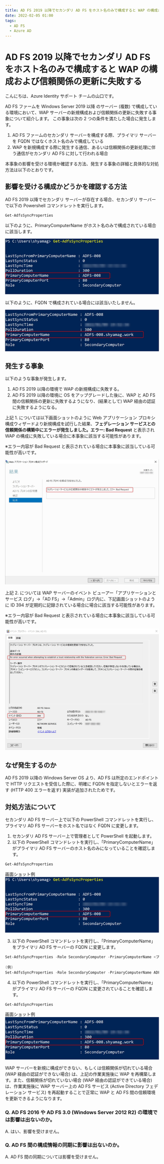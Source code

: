 ```yaml
---
title: AD FS 2019 以降でセカンダリ AD FS をホスト名のみで構成すると WAP の構成および信頼関係の更新に失敗する
date: 2022-02-05 01:00
tags:
  - AD FS
  - Azure AD
---
```


# AD FS 2019 以降でセカンダリ AD FS をホスト名のみで構成すると WAP の構成および信頼関係の更新に失敗する

こんにちは、Azure Identity サポート チームの山口です。

AD FS ファームを Windows Server 2019 以降 のサーバー (複数) で構成している環境において、WAP サーバーの新規構成および信頼関係の更新に失敗する事象について紹介します。
この事象は次の 2 つの条件を満たした場合に発生します。

1. AD FS ファームのセカンダリ サーバーを構成する際、プライマリ サーバーを FQDN ではなくホスト名のみで構成している
2. WAP を新規構成する際に発生する通信、あるいは信頼関係の更新処理に伴う通信がセカンダリ AD FS に対して行われる場合

本事象の影響を受ける環境か確認する方法、発生する事象の詳細と具体的な対処方法は以下のとおりです。

## 影響を受ける構成かどうかを確認する方法

AD FS 2019 以降でセカンダリ サーバーが存在する場合、セカンダリ サーバーで以下の Powershell コマンドレットを実行します。

```powershell
Get-AdfsSyncProperties
```

以下のように、PrimaryComputerName がホスト名のみで構成されている場合に該当します。

![](./adfs-wap-federation-renew/adfs-wap-federation-renew-001.jpg)

以下のように、FQDN で構成されている場合には該当いたしません。

![](./adfs-wap-federation-renew/adfs-wap-federation-renew-002.jpg)

## 発生する事象

以下のような事象が発生します。

1. AD FS 2019 以降の環境で WAP の新規構成に失敗する。
2. AD FS 2019 以降の環境に OS をアップグレードした後に、WAP と AD FS 間の信頼関係の更新に失敗するようになり、(結果として) WAP 経由の認証に失敗するようになる。

上記 1. については以下画面ショットのように Web アプリケーション プロキシ構成ウィザードより新規構成を試行した結果、**フェデレーション サービスとの信頼関係の構築中にエラーが発生しました。エラー: Bad Request** と表示され WAP の構成に失敗している場合に本事象に該当する可能性があります。

※エラー内容が Bad Request と表示されている場合に本事象に該当している可能性が高いです。

![](./adfs-wap-federation-renew/adfs-wap-federation-renew-003.jpg)

上記 2. については WAP サーバーのイベント ビューアー「アプリケーションとサービス ログ」→「AD FS」→「Admin」ログ内に、下記画面ショットのように ID 394 が定期的に記録されている場合に場合に該当する可能性があります。

※エラー内容が Bad Request と表示されている場合に本事象に該当している可能性が高いです。

![](./adfs-wap-federation-renew/adfs-wap-federation-renew-004.jpg)

## なぜ発生するのか

AD FS 2019 以降の Windows Server OS より、AD FS は所定のエンドポイントで HTTP リクエストを受信した際に、明確に FQDN を指定しないとエラーを返す (HTTP 400 エラーを返す) 実装が追加されたためです。

## 対処方法について

セカンダリ AD FS サーバー上で以下の PowerShell コマンドレットを実行し、プライマリ AD FS サーバーをホスト名ではなく FQDN に変更します。

1. セカンダリ AD FS サーバー上で管理者として PowerShell を起動します。
2. 以下の PowerShell コマンドレットを実行し、「PrimaryComputerName」がプライマリ AD FS サーバーのホスト名のみになっていることを確認します。

```PowerShell
Get-AdfsSyncProperties
```

画面ショット例
![](./adfs-wap-federation-renew/adfs-wap-federation-renew-005.jpg)

3. 以下の PowerShell コマンドレットを実行し、「PrimaryComputerName」をプライマリ AD FS サーバーの FQDN に変更します。

```Powershell
Set-AdfsSyncProperties -Role SecondaryComputer -PrimaryComputerName <プライマリ AD FS サーバーの FQDN>

(例)
Set-AdfsSyncProperties -Role SecondaryComputer -PrimaryComputerName ADFS-008.shyamag.work
```

4. 以下の PowerShell コマンドレットを実行し、「PrimaryComputerName」がプライマリ AD FS サーバーの FQDN に変更されていることを確認します。

```Powershell
Get-AdfsSyncProperties
```

画面ショット例
![](./adfs-wap-federation-renew/adfs-wap-federation-renew-006.jpg)

WAP サーバーを新規に構成ができない、もしくは信頼関係が切れている場合 (WAP 経由の認証ができない場合) は、上記の作業実施後に WAP を再構築します。また、信頼関係が切れていない場合 (WAP 経由の認証ができている場合) は、作業実施後に WAP サーバー上の AD FS サービス (Active Directory フェデレーション サービス) を再起動することで正常に WAP と AD FS 間の信頼環境を更新できるようになります。

### Q. AD FS 2016 や AD FS 3.0 (Windows Server 2012 R2) の環境では影響は出ないのか。

A. はい、影響を受けません。

### Q. AD FS 間の構成情報の同期に影響は出ないのか。

A. AD FS 間の同期については影響を受けません。
